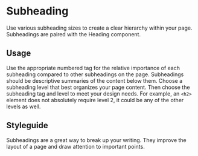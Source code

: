 # Subheading
Use various subheading sizes to create a clear hierarchy within your page. Subheadings are paired with the Heading component.

## Usage
Use the appropriate numbered tag for the relative importance of each subheading compared to other subheadings on the page. Subheadings should be descriptive summaries of the content below them. Choose a subheading level that best organizes your page content. Then choose the subheading tag and level to meet your design needs. For example, an `<h2>` element does not absolutely require level 2, it could be any of the other levels as well.

## Styleguide
Subheadings are a great way to break up your writing. They improve the layout of a page and draw attention to important points.
